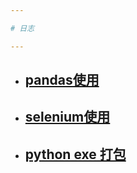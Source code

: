 ```yaml
---

# 日志

---
```


- ## [pandas使用](http://wangbiao92.github.io/blog/pandas.html)
- ## [selenium使用](http://wangbiao92.github.io/blog/selenium.html)
- ## [python exe 打包](http://wangbiao92.github.io/blog/python_exe_pack.html)